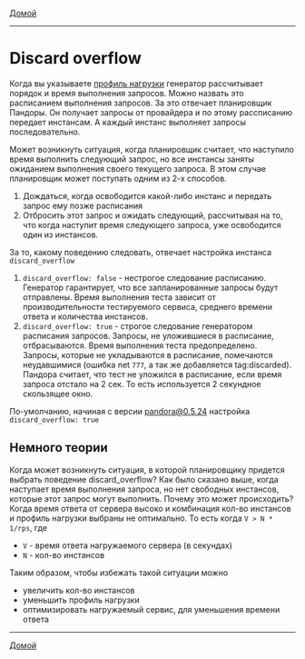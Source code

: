 [Домой](../index.md)

---

# Discard overflow

Когда вы указываете [профиль нагрузки](../load-profile.md) генератор рассчитывает порядок и время выполнения запросов.
Можно назвать это расписанием выполнения запросов. За это отвечает планировщик Пандоры. Он получает запросы от
провайдера и по этому рассписанию передает инстансам. А каждый инстанс выполняет запросы последовательно.

Может возникнуть ситуация, когда планировщик считает, что наступило время выполнить следующий запрос, но все инстансы
заняты ожиданием выполнения своего текущего запроса. В этом случае планировщик может поступать одним из 2-х способов.

1. Дождаться, когда освободится какой-либо инстанс и передать запрос ему позже расписания
2. Отбросить этот запрос и ожидать следующий, рассчитывая на то, что когда наступит время следующего запроса, уже
   освободится один из инстансов.

За то, какому поведению следовать, отвечает настройка инстанса `discard_overflow`

1. `discard_overflow: false` - нестрогое следование расписанию. Генератор гарантирует, что все запланированные запросы
   будут отправлены. Время выполнения теста зависит от производительности тестируемого сервиса, среднего времени ответа
   и количества инстансов.
2. `discard_overflow: true` - строгое следование генератором расписания запросов. Запросы, не уложившиеся
   в расписание, отбрасываются. Время выполнения теста предопределено. Запросы, которые не укладываются в расписание,
   помечаются неудавшимися (ошибка net `777`, а так же добавляется tag:discarded). Пандора считает, что тест не уложился 
   в расписание, если время запроса отстало на 2 сек. То есть используется 2 секундное скользящее окно.

По-умолчанию, начиная с версии pandora@0.5.24 настройка `discard_overflow: true`

## Немного теории

Когда может возникнуть ситуация, в которой планировщику придется выбрать поведение discard_overflow? Как было сказано
выше, когда наступает время выполнения запроса, но нет свободных инстансов, которые этот запрос могут выполнить.
Почему это может происходить? Когда время ответа от сервера высоко и комбинация кол-во инстансов и профиль нагрузки
выбраны не оптимально. То есть когда `V > N * 1/rps`, где

- `V` - время ответа нагружаемого сервера (в секундах)
- `N` - кол-во инстансов

Таким образом, чтобы избежать такой ситуации можно

- увеличить кол-во инстансов
- уменьшить профиль нагрузки
- оптимизировать нагружаемый сервис, для уменьшения времени ответа

---

[Домой](../index.md)
